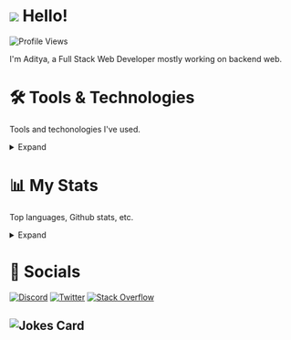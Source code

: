 # <img src="https://cdn.discordapp.com/emojis/731212038470238299.gif?size=40" /> Hello!
![Profile Views](https://komarev.com/ghpvc/?username=adityaHardi17&color=1F6FEB)

I'm Aditya, a Full Stack Web Developer mostly working on backend web.

# 🛠️ Tools & Technologies
Tools and techonologies I've used.
<details>
 <summary>Expand</summary>
 
## Languages
![PHP](https://img.shields.io/badge/php-%23777BB4.svg?style=for-the-badge&logo=php&logoColor=white)
![JavaScript](https://img.shields.io/badge/javascript-%23323330.svg?style=for-the-badge&logo=javascript&logoColor=%23F7DF1E)
![HTML5](https://img.shields.io/badge/html5-%23E34F26.svg?style=for-the-badge&logo=html5&logoColor=white)
![Markdown](https://img.shields.io/badge/markdown-%23000000.svg?style=for-the-badge&logo=markdown&logoColor=white)
 
## Frameworks
![Laravel](https://img.shields.io/badge/laravel-%23FF2D20.svg?style=for-the-badge&logo=laravel&logoColor=white) 


## Databases
![MySQL](https://img.shields.io/badge/mysql-%2300f.svg?style=for-the-badge&logo=mysql&logoColor=white)

## Code Editors & IDEs
![Visual Studio Code](https://img.shields.io/badge/Visual%20Studio%20Code-0078d7.svg?style=for-the-badge&logo=visual-studio-code&logoColor=white)

## Browser 
![Brave](https://img.shields.io/badge/Brave-FB542B?style=for-the-badge&logo=Brave&logoColor=white)


## Operating Systems
![Windows](https://img.shields.io/badge/Windows-0078D6?style=for-the-badge&logo=windows&logoColor=white)
![Linux](https://img.shields.io/badge/Linux-FCC624?style=for-the-badge&logo=linux&logoColor=black)

</details>

# 📊 My Stats
Top languages, Github stats, etc.
<details>
 <summary>Expand</summary>
 
 <div align="center">
  <img alt="Aditya's Github Stats" src="https://github-readme-stats.vercel.app/api?username=adityaHardi17&count_private=true&show_icons=true&theme=github_dark" />
 </div>
 
</details>

# 🤙 Socials
[![Discord](https://img.shields.io/badge/Discord-%237289DA.svg?style=for-the-badge&logo=discord&logoColor=white)](https://discord.com/users/712560683216011274)
[![Twitter](https://img.shields.io/badge/Twitter-%231DA1F2.svg?style=for-the-badge&logo=Twitter&logoColor=white)](https://twitter.com/FC5570)
[![Stack Overflow](https://img.shields.io/badge/-Stackoverflow-FE7A16?style=for-the-badge&logo=stack-overflow&logoColor=white)](https://stackoverflow.com/users/14950646/fc5570)


![Jokes Card](https://readme-jokes.vercel.app/api?theme=tokyonight)
<br>
-----
